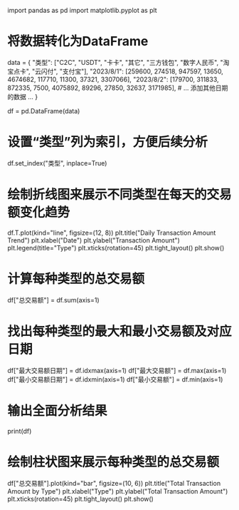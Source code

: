 import pandas as pd
import matplotlib.pyplot as plt

# 将数据转化为DataFrame
data = {
    "类型": ["C2C", "USDT", "卡卡", "其它", "三方钱包", "数字人民币", "淘宝点卡", "云闪付", "支付宝"],
    "2023/8/1": [259600, 274518, 947597, 13650, 4674682, 117710, 11300, 37321, 3307066],
    "2023/8/2": [179700, 311833, 872335, 7500, 4075892, 89296, 27850, 32637, 3171985],
    # ... 添加其他日期的数据 ...
}

df = pd.DataFrame(data)

# 设置“类型”列为索引，方便后续分析
df.set_index("类型", inplace=True)

# 绘制折线图来展示不同类型在每天的交易额变化趋势
df.T.plot(kind="line", figsize=(12, 8))
plt.title("Daily Transaction Amount Trend")
plt.xlabel("Date")
plt.ylabel("Transaction Amount")
plt.legend(title="Type")
plt.xticks(rotation=45)
plt.tight_layout()
plt.show()

# 计算每种类型的总交易额
df["总交易额"] = df.sum(axis=1)

# 找出每种类型的最大和最小交易额及对应日期
df["最大交易额日期"] = df.idxmax(axis=1)
df["最大交易额"] = df.max(axis=1)
df["最小交易额日期"] = df.idxmin(axis=1)
df["最小交易额"] = df.min(axis=1)

# 输出全面分析结果
print(df)

# 绘制柱状图来展示每种类型的总交易额
df["总交易额"].plot(kind="bar", figsize=(10, 6))
plt.title("Total Transaction Amount by Type")
plt.xlabel("Type")
plt.ylabel("Total Transaction Amount")
plt.xticks(rotation=45)
plt.tight_layout()
plt.show()
